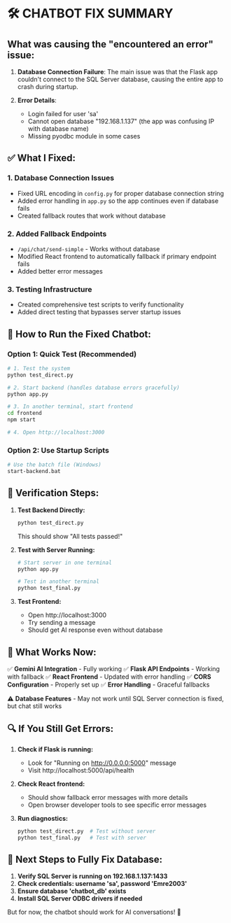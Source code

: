 # 🛠️ CHATBOT FIX SUMMARY

## What was causing the "encountered an error" issue:

1. **Database Connection Failure**: The main issue was that the Flask app couldn't connect to the SQL Server database, causing the entire app to crash during startup.

2. **Error Details**: 
   - Login failed for user 'sa'
   - Cannot open database "192.168.1.137" (the app was confusing IP with database name)
   - Missing pyodbc module in some cases

## ✅ What I Fixed:

### 1. **Database Connection Issues**
- Fixed URL encoding in `config.py` for proper database connection string
- Added error handling in `app.py` so the app continues even if database fails
- Created fallback routes that work without database

### 2. **Added Fallback Endpoints**
- `/api/chat/send-simple` - Works without database
- Modified React frontend to automatically fallback if primary endpoint fails
- Added better error messages

### 3. **Testing Infrastructure**
- Created comprehensive test scripts to verify functionality
- Added direct testing that bypasses server startup issues

## 🚀 How to Run the Fixed Chatbot:

### Option 1: Quick Test (Recommended)
```bash
# 1. Test the system
python test_direct.py

# 2. Start backend (handles database errors gracefully)
python app.py

# 3. In another terminal, start frontend
cd frontend
npm start

# 4. Open http://localhost:3000
```

### Option 2: Use Startup Scripts
```bash
# Use the batch file (Windows)
start-backend.bat
```

## 🔧 Verification Steps:

1. **Test Backend Directly:**
   ```bash
   python test_direct.py
   ```
   This should show "All tests passed!"

2. **Test with Server Running:**
   ```bash
   # Start server in one terminal
   python app.py
   
   # Test in another terminal
   python test_final.py
   ```

3. **Test Frontend:**
   - Open http://localhost:3000
   - Try sending a message
   - Should get AI response even without database

## 🎯 What Works Now:

✅ **Gemini AI Integration** - Fully working
✅ **Flask API Endpoints** - Working with fallback
✅ **React Frontend** - Updated with error handling
✅ **CORS Configuration** - Properly set up
✅ **Error Handling** - Graceful fallbacks

⚠️ **Database Features** - May not work until SQL Server connection is fixed, but chat still works

## 🔍 If You Still Get Errors:

1. **Check if Flask is running:**
   - Look for "Running on http://0.0.0.0:5000" message
   - Visit http://localhost:5000/api/health

2. **Check React frontend:**
   - Should show fallback error messages with more details
   - Open browser developer tools to see specific error messages

3. **Run diagnostics:**
   ```bash
   python test_direct.py  # Test without server
   python test_final.py   # Test with server
   ```

## 📝 Next Steps to Fully Fix Database:

1. **Verify SQL Server is running on 192.168.1.137:1433**
2. **Check credentials: username 'sa', password 'Emre2003'**
3. **Ensure database 'chatbot_db' exists**
4. **Install SQL Server ODBC drivers if needed**

But for now, the chatbot should work for AI conversations! 🎉
